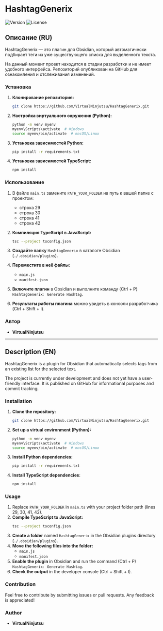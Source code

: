 # HashtagGenerix

![Version](https://img.shields.io/badge/version-0.1.0-blue.svg)
![License](https://img.shields.io/badge/license-MIT-green.svg)

## Описание (RU)

HashtagGenerix — это плагин для Obsidian, который автоматически подбирает теги из уже существующего списка для выделенного текста.

На данный момент проект находится в стадии разработки и не имеет удобного интерфейса. Репозиторий опубликован на GitHub для ознакомления и отслеживания изменений.

### Установка

1. **Клонирование репозитория:**

   ```sh
   git clone https://github.com/VirtualNinjutsu/HashtagGenerix.git
   ```

2. **Настройка виртуального окружения (Python):**

   ```sh
   python -m venv myenv
   myenv\Scripts\activate  # Windows
   source myenv/bin/activate  # macOS/Linux
   ```

3. **Установка зависимостей Python:**

   ```sh
   pip install -r requirements.txt
   ```

4. **Установка зависимостей TypeScript:**

   ```sh
   npm install
   ```

### Использование

1. В файле `main.ts` замените `PATH_YOUR_FOLDER` на путь к вашей папке с проектом:

   - строка 29
   - строка 30
   - строка 41
   - строка 42

2. **Компиляция TypeScript в JavaScript:**

   ```sh
   tsc --project tsconfig.json
   ```

3. **Создайте папку** `HashtagGenerix` в каталоге Obsidian (`./.obsidian/plugins`).

4. **Переместите в неё файлы:**

   - `main.js`
   - `manifest.json`

5. **Включите плагин** в Obsidian и выполните команду (Ctrl + P) `HashtagGenerix: Generate Hashtag`.

6. **Результаты работы плагина** можно увидеть в консоли разработчика (Ctrl + Shift + I).

### Автор

- **VirtualNinjutsu**

---

## Description (EN)

HashtagGenerix is a plugin for Obsidian that automatically selects tags from an existing list for the selected text.

The project is currently under development and does not yet have a user-friendly interface. It is published on GitHub for informational purposes and commit tracking.

### Installation

1. **Clone the repository:**

   ```sh
   git clone https://github.com/VirtualNinjutsu/HashtagGenerix.git
   ```

2. **Set up a virtual environment (Python):**

   ```sh
   python -m venv myenv
   myenv\Scripts\activate  # Windows
   source myenv/bin/activate  # macOS/Linux
   ```

3. **Install Python dependencies:**

   ```sh
   pip install -r requirements.txt
   ```

4. **Install TypeScript dependencies:**

   ```sh
   npm install
   ```

### Usage

1. Replace `PATH_YOUR_FOLDER` in `main.ts` with your project folder path (lines 29, 30, 41, 42).
2. **Compile TypeScript to JavaScript:**
   ```sh
   tsc --project tsconfig.json
   ```
3. **Create a folder** named `HashtagGenerix` in the Obsidian plugins directory (`./.obsidian/plugins`).
4. **Move the following files into the folder:**
   - `main.js`
   - `manifest.json`
5. **Enable the plugin** in Obsidian and run the command (Ctrl + P) `HashtagGenerix: Generate Hashtag`.
6. **Check the output** in the developer console (Ctrl + Shift + I).

### Contribution

Feel free to contribute by submitting issues or pull requests. Any feedback is appreciated!

### Author

- **VirtualNinjutsu**


